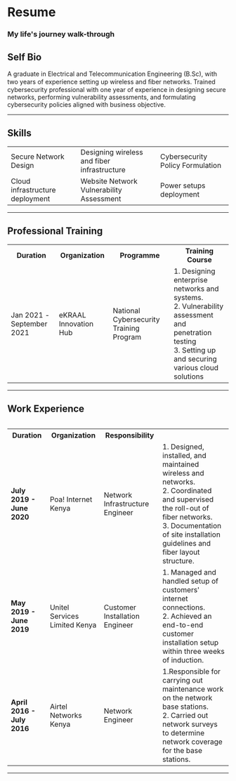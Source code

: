 # Resume
### My life's journey walk-through 

<!--Introduction Section-->
<h2>Self Bio</h2>
  <p>
    A graduate in Electrical and Telecommunication Engineering (B.Sc), with two years of experience setting up wireless and ﬁber networks. Trained cybersecurity       professional with one year of experience in designing secure networks, performing vulnerability assessments, and formulating cybersecurity policies aligned       with business objective.
  <p>
  <hr>
  
 <!--Skills Set Section--> 
 <h2>Skills</h2> 
  <table>
    <tr>
      <td>Secure Network Design</td>
      <td>Designing wireless and fiber infrastructure</td>
      <td>Cybersecurity Policy Formulation </td>
    </tr>
    <tr>
      <td>Cloud infrastructure deployment</td>
      <td>Website Network Vulnerability Assessment</td>
      <td>Power setups deployment</td>
    </tr>
  </table>
  <hr>
  
 <!-- Professional Training Section-->
 <h2>Professional Training</h2>
 <table>
    <tr>
      <th>Duration</th>
      <th>Organization</th>
      <th>Programme</th>
      <th>Training Course</th>
    </tr>
    <tr>
      <td>Jan 2021 -September 2021</td>
      <td>eKRAAL Innovation Hub</td>
      <td>National Cybersecurity Training Program</td>
      <td> 
      1. Designing enterprise networks and systems.<br>
      2. Vulnerability assessment and penetration testing<br>
      3. Setting up and securing various cloud solutions<br>
      </td>
    </tr>      
  <table>
  <hr>
 <!-- Work Experience Section --> 
 <h2>Work Experience</h2>
 <table>
    <tr>
      <th>Duration</th>
      <th>Organization</th>
      <th>Responsibility</th>
    </tr>
    <tr>
      <td><b>July 2019 - June 2020</b></td>
      <td>Poa! Internet Kenya</td>
      <td>Network Infrastructure Engineer</td>
      <td> 
      1. Designed, installed, and maintained wireless and networks.<br>
      2. Coordinated and supervised the roll-out of fiber networks.<br>
      3. Documentation of site installation guidelines and fiber layout structure.
      </td>
    </tr>
    <tr>
      <td><b>May 2019 - June 2019</b></td>
      <td>Unitel Services Limited Kenya</td>
      <td>Customer Installation Engineer</td>
      <td> 
      1. Managed and handled setup of customers' internet connections.<br>
      2. Achieved an end-to-end customer installation setup within three weeks of induction.      
      </td>
    </tr>
    <tr>
      <td><b>April 2016 - July 2016</b></td>
      <td>Airtel Networks Kenya</td>
      <td>Network Engineer</td>
      <td> 
      1.Responsible for carrying out maintenance work on the network base stations.<br>
      2. Carried out network surveys to determine network coverage for the base stations.
      </td>
    </tr>
    </table>
    <hr>
